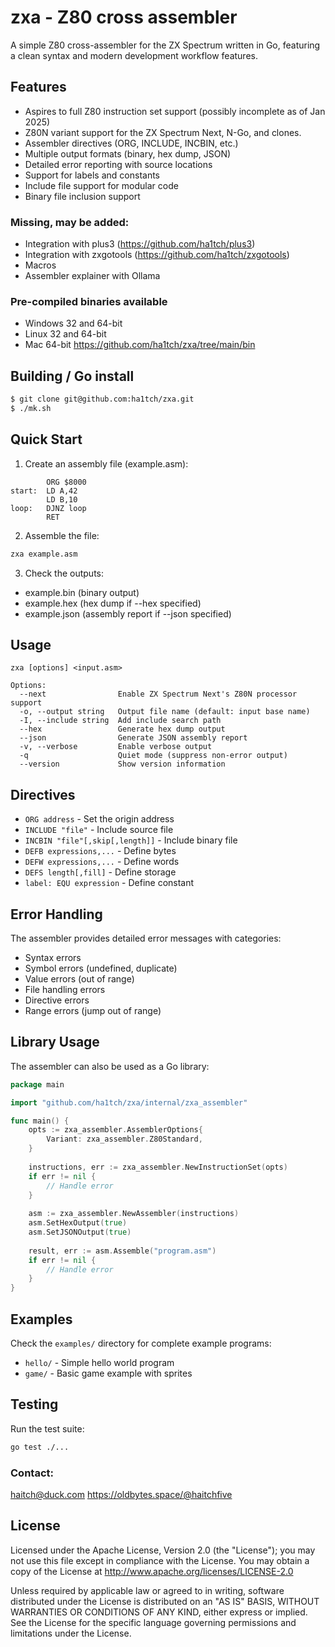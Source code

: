 # zxa - Z80 cross assembler

A simple Z80 cross-assembler for the ZX Spectrum written in Go, featuring a clean syntax and modern development workflow features.

## Features

- Aspires to full Z80 instruction set support (possibly incomplete as of Jan 2025)
- Z80N variant support for the ZX Spectrum Next, N-Go, and clones.
- Assembler directives (ORG, INCLUDE, INCBIN, etc.)
- Multiple output formats (binary, hex dump, JSON)
- Detailed error reporting with source locations
- Support for labels and constants
- Include file support for modular code
- Binary file inclusion support

### Missing, may be added:
- Integration with plus3 (https://github.com/ha1tch/plus3)
- Integration with zxgotools (https://github.com/ha1tch/zxgotools)
- Macros
- Assembler explainer with Ollama

### Pre-compiled binaries available
- Windows 32 and 64-bit
- Linux 32 and 64-bit
- Mac 64-bit 
https://github.com/ha1tch/zxa/tree/main/bin

## Building / Go install

```bash
$ git clone git@github.com:ha1tch/zxa.git
$ ./mk.sh
```

## Quick Start

1. Create an assembly file (example.asm):
```assembly
        ORG $8000
start:  LD A,42
        LD B,10
loop:   DJNZ loop
        RET
```

2. Assemble the file:
```bash
zxa example.asm
```

3. Check the outputs:
- example.bin (binary output)
- example.hex (hex dump if --hex specified)
- example.json (assembly report if --json specified)

## Usage

```
zxa [options] <input.asm>

Options:
  --next                Enable ZX Spectrum Next's Z80N processor support 
  -o, --output string   Output file name (default: input base name)
  -I, --include string  Add include search path
  --hex                 Generate hex dump output
  --json                Generate JSON assembly report
  -v, --verbose         Enable verbose output
  -q                    Quiet mode (suppress non-error output)
  --version             Show version information
```

## Directives

- `ORG address` - Set the origin address
- `INCLUDE "file"` - Include source file
- `INCBIN "file"[,skip[,length]]` - Include binary file
- `DEFB expressions,...` - Define bytes
- `DEFW expressions,...` - Define words
- `DEFS length[,fill]` - Define storage
- `label: EQU expression` - Define constant

## Error Handling

The assembler provides detailed error messages with categories:

- Syntax errors
- Symbol errors (undefined, duplicate)
- Value errors (out of range)
- File handling errors
- Directive errors
- Range errors (jump out of range)

## Library Usage

The assembler can also be used as a Go library:

```go
package main

import "github.com/ha1tch/zxa/internal/zxa_assembler"

func main() {
    opts := zxa_assembler.AssemblerOptions{
        Variant: zxa_assembler.Z80Standard,
    }
    
    instructions, err := zxa_assembler.NewInstructionSet(opts)
    if err != nil {
        // Handle error
    }
    
    asm := zxa_assembler.NewAssembler(instructions)
    asm.SetHexOutput(true)
    asm.SetJSONOutput(true)
    
    result, err := asm.Assemble("program.asm")
    if err != nil {
        // Handle error
    }
}
```

## Examples

Check the `examples/` directory for complete example programs:

- `hello/` - Simple hello world program
- `game/` - Basic game example with sprites

## Testing

Run the test suite:

```bash
go test ./...
```

### Contact:
haitch@duck.com
https://oldbytes.space/@haitchfive

## License

Licensed under the Apache License, Version 2.0 (the "License");
you may not use this file except in compliance with the License.
You may obtain a copy of the License at
http://www.apache.org/licenses/LICENSE-2.0

Unless required by applicable law or agreed to in writing, software
distributed under the License is distributed on an "AS IS" BASIS,
WITHOUT WARRANTIES OR CONDITIONS OF ANY KIND, either express or implied.
See the License for the specific language governing permissions and
limitations under the License.
